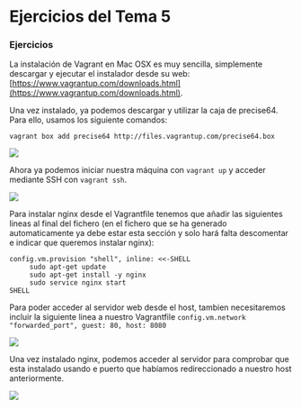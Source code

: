 # Ejercicios del Tema 5

### Ejercicios

La instalación de Vagrant en Mac OSX es muy sencilla, simplemente descargar y ejecutar el instalador desde su web: [https://www.vagrantup.com/downloads.html](https://www.vagrantup.com/downloads.html).

Una vez instalado, ya podemos descargar y utilizar la caja de precise64. Para ello, usamos los siguiente comandos:

```
vagrant box add precise64 http://files.vagrantup.com/precise64.box
```

![](http://imgur.com/HAuUFKt.png)

Ahora ya podemos iniciar nuestra máquina con `vagrant up` y acceder mediante SSH con `vagrant ssh`.

![](http://imgur.com/P7GOfpB.png)


Para instalar nginx desde el Vagrantfile tenemos que añadir las siguientes lineas al final del fichero (en el fichero que se ha generado automaticamente ya debe estar esta sección y solo hará falta descomentar e indicar que queremos instalar nginx):

```
config.vm.provision "shell", inline: <<-SHELL
     sudo apt-get update
     sudo apt-get install -y nginx
     sudo service nginx start
SHELL
```

Para poder acceder al servidor web desde el host, tambien necesitaremos incluir la siguiente linea a nuestro Vagrantfile `config.vm.network "forwarded_port", guest: 80, host: 8080`

![](http://imgur.com/s9hb3gc.png)

Una vez instalado nginx, podemos acceder al servidor para comprobar que esta instalado usando e puerto que habíamos redireccionado a nuestro host anteriormente.

![](http://i.imgur.com/2xEkCeq.png)
